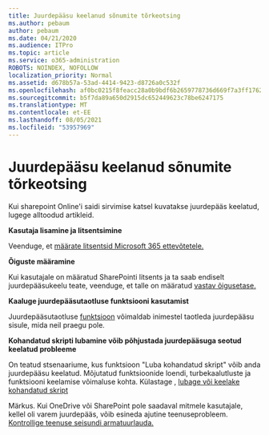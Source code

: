 ```yaml
---
title: Juurdepääsu keelanud sõnumite tõrkeotsing
ms.author: pebaum
author: pebaum
ms.date: 04/21/2020
ms.audience: ITPro
ms.topic: article
ms.service: o365-administration
ROBOTS: NOINDEX, NOFOLLOW
localization_priority: Normal
ms.assetid: d678b57a-53ad-4414-9423-d8726a0c532f
ms.openlocfilehash: af0bc0215f8feacc28a0b9bdf6b2659778736d669f7a3ff17628401e23d5fb6f
ms.sourcegitcommit: b5f7da89a650d2915dc652449623c78be6247175
ms.translationtype: MT
ms.contentlocale: et-EE
ms.lasthandoff: 08/05/2021
ms.locfileid: "53957969"
---
```

# <a name="troubleshoot-access-denied-messages"></a>Juurdepääsu keelanud sõnumite tõrkeotsing

Kui sharepoint Online'i saidi sirvimise katsel kuvatakse juurdepääs keelatud, lugege alltoodud artikleid.

**Kasutaja lisamine ja litsentsimine**

Veenduge, et [määrate litsentsid Microsoft 365 ettevõtetele.](https://docs.microsoft.com/microsoft-365/admin/add-users/add-users)

**Õiguste määramine**

Kui kasutajale on määratud SharePointi litsents ja ta saab endiselt juurdepääsukeelu teate, veenduge, et talle on määratud [vastav õigusetase.](https://docs.microsoft.com/sharepoint/understanding-permission-levels)

**Kaaluge juurdepääsutaotluse funktsiooni kasutamist**

Juurdepääsutaotluse [funktsioon](https://support.office.com/article/Set-up-and-manage-access-requests-94B26E0B-2822-49D4-929A-8455698654B3) võimaldab inimestel taotleda juurdepääsu sisule, mida neil praegu pole. 

**Kohandatud skripti lubamine võib põhjustada juurdepääsuga seotud keelatud probleeme**

On teatud stsenaariume, kus funktsioon "Luba kohandatud skript" võib anda juurdepääsu keelatud. Mõjutatud funktsioonide loendi, turbekaalutluste ja funktsiooni keelamise võimaluse kohta. Külastage , [lubage või keelake kohandatud skript](https://docs.microsoft.com/sharepoint/allow-or-prevent-custom-script)

Märkus. Kui OneDrive või SharePoint pole saadaval mitmele kasutajale, kellel oli varem juurdepääs, võib esineda ajutine teenuseprobleem. [Kontrollige teenuse seisundi armatuurlauda.](https://portal.office.com/adminportal/home#/servicehealth)


  

